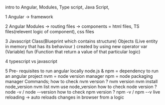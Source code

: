 intro to Angular, Modules, Type script, Java Script, 

1 Angular -> framework

2 Angular Modules -> routing files -> components =  html files, TS files(relevent logic of component), css files

3 Javascript
              Class(Blueprint which contains structure) 
              Objects (Live entity in memory that has its behaviour ) created by using new operator
              var (Variable)
              fun (Function that return a value of that particular logic)

4 typescript vs javascript 

5 Pre- requisites to run angular locally
 node.js & npm = dependency to run an angular project
  nvm = node version manager
  npm = node packaging manager
  Commands;
  how to check nvm version ? nvm version
  nvm install node_version 
  nvm list
  nvm use node_version
  how to check node version ? node -v / node --version
  how to check npm version ? npm -v / npm --v
  live reloading -> auto reloads changes in browser from a logic